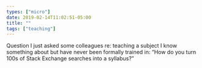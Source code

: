 ```yaml
---
types: ["micro"]
date: 2019-02-14T11:02:51-05:00
title: ""
tags: ["teaching"]
---
```

Question I just asked some colleagues re: teaching a subject I know something about but have never been formally trained in: “How do you turn 100s of Stack Exchange searches into a syllabus?”
